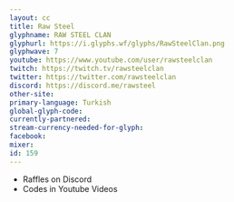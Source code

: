 ```yaml
---
layout: cc
title: Raw Steel
glyphname: RAW STEEL CLAN
glyphurl: https://i.glyphs.wf/glyphs/RawSteelClan.png
glyphwave: 7
youtube: https://www.youtube.com/user/rawsteelclan
twitch: https://twitch.tv/rawsteelclan
twitter: https://twitter.com/rawsteelclan
discord: https://discord.me/rawsteel
other-site: 
primary-language: Turkish
global-glyph-code: 
currently-partnered: 
stream-currency-needed-for-glyph: 
facebook: 
mixer: 
id: 159
---
```

* Raffles on Discord
* Codes in Youtube Videos
